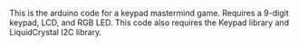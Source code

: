 This is the arduino code for a keypad mastermind game. Requires a 9-digit keypad, LCD, and RGB LED.
This code also requires the Keypad library and LiquidCrystal I2C library.
